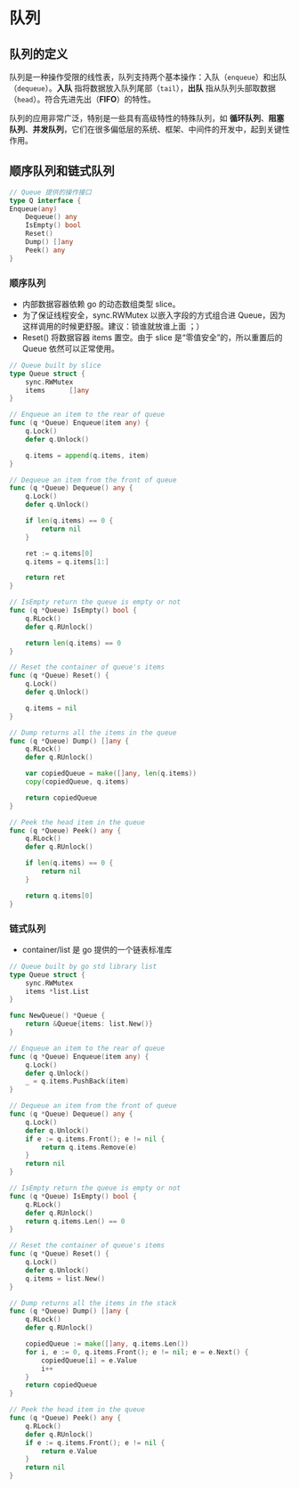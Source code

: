 # 队列

## 队列的定义

队列是一种操作受限的线性表，队列支持两个基本操作：入队（`enqueue`）和出队（`dequeue`）。**入队** 指将数据放入队列尾部（`tail`），**出队** 指从队列头部取数据（`head`）。符合先进先出（**FIFO**）的特性。

队列的应用非常广泛，特别是一些具有高级特性的特殊队列，如 **循环队列**、**阻塞队列**、**并发队列**，它们在很多偏低层的系统、框架、中间件的开发中，起到关键性作用。

## 顺序队列和链式队列

```go
// Queue 提供的操作接口
type Q interface {
Enqueue(any)
    Dequeue() any
    IsEmpty() bool
    Reset()
    Dump() []any
    Peek() any
}
```

### 顺序队列

- 内部数据容器依赖 go 的动态数组类型 slice。
- 为了保证线程安全，sync.RWMutex 以嵌入字段的方式组合进 Queue，因为这样调用的时候更舒服。建议：锁谁就放谁上面 ；）
- Reset() 将数据容器 items 置空。由于 slice 是“零值安全”的，所以重置后的 Queue 依然可以正常使用。

```go
// Queue built by slice
type Queue struct {
    sync.RWMutex
    items      []any
}

// Enqueue an item to the rear of queue
func (q *Queue) Enqueue(item any) {
    q.Lock()
    defer q.Unlock()

    q.items = append(q.items, item)
}

// Dequeue an item from the front of queue
func (q *Queue) Dequeue() any {
    q.Lock()
    defer q.Unlock()

    if len(q.items) == 0 {
        return nil
    }

    ret := q.items[0]
    q.items = q.items[1:]

    return ret
}

// IsEmpty return the queue is empty or not
func (q *Queue) IsEmpty() bool {
    q.RLock()
    defer q.RUnlock()

    return len(q.items) == 0
}

// Reset the container of queue's items
func (q *Queue) Reset() {
    q.Lock()
    defer q.Unlock()

    q.items = nil
}

// Dump returns all the items in the queue
func (q *Queue) Dump() []any {
    q.RLock()
    defer q.RUnlock()

    var copiedQueue = make([]any, len(q.items))
    copy(copiedQueue, q.items)

    return copiedQueue
}

// Peek the head item in the queue
func (q *Queue) Peek() any {
    q.RLock()
    defer q.RUnlock()

    if len(q.items) == 0 {
        return nil
    }

    return q.items[0]
}
```

### 链式队列

- container/list 是 go 提供的一个链表标准库

```go
// Queue built by go std library list
type Queue struct {
    sync.RWMutex
    items *list.List
}

func NewQueue() *Queue {
    return &Queue{items: list.New()}
}

// Enqueue an item to the rear of queue
func (q *Queue) Enqueue(item any) {
    q.Lock()
    defer q.Unlock()
    _ = q.items.PushBack(item)
}

// Dequeue an item from the front of queue
func (q *Queue) Dequeue() any {
    q.Lock()
    defer q.Unlock()
    if e := q.items.Front(); e != nil {
        return q.items.Remove(e)
    }
    return nil
}

// IsEmpty return the queue is empty or not
func (q *Queue) IsEmpty() bool {
    q.RLock()
    defer q.RUnlock()
    return q.items.Len() == 0
}

// Reset the container of queue's items
func (q *Queue) Reset() {
    q.Lock()
    defer q.Unlock()
    q.items = list.New()
}

// Dump returns all the items in the stack
func (q *Queue) Dump() []any {
    q.RLock()
    defer q.RUnlock()

    copiedQueue := make([]any, q.items.Len())
    for i, e := 0, q.items.Front(); e != nil; e = e.Next() {
        copiedQueue[i] = e.Value
        i++
    }
    return copiedQueue
}

// Peek the head item in the queue
func (q *Queue) Peek() any {
    q.RLock()
    defer q.RUnlock()
    if e := q.items.Front(); e != nil {
        return e.Value
    }
    return nil
}
```
